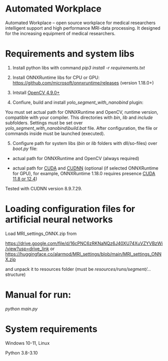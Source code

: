 # Automated Workplace
Automated Workplace – open source workplace for medical researchers intelligent support and high performance MRI-data processing. It designed for the increasing equipment of medical researchers.

# Requirements and system libs
1. Install python libs with command _pip3 install -r requirements.txt_

2. Install ONNXRuntime libs for CPU or GPU: 
https://github.com/microsoft/onnxruntime/releases (version 1.18.0+)

3. Intstall [OpenCV 4.9.0+](https://opencv.org)

4. Confiure, build and install _yolo_segment_with_nanobind_ plugin:

You must set actual path for ONNXRuntime and OpenCV, runtime version, compatible with your compiler. This directories with _bin_, _lib_ and _include_ subfolders. Settings must be set over _yolo_segment_with_nanobind\build.bat_ file. After configuration, the file or commands inside must be launched (executed).

5. Configure path for system libs (_bin_ or _lib_ folders with dll/so-files) over _boot.py_ file:

- actual path for ONNXRuntime and OpenCV (always required)

- actual path for [CUDA](https://developer.nvidia.com/cuda-toolkit) and [CUDNN](https://developer.nvidia.com/cudnn) (optional (if selected ONNXRuntime for GPU), for example, ONNXRuntime 1.18.0 requires presence [CUDA 11.8 or 12.4](https://onnxruntime.ai/docs/execution-providers/CUDA-ExecutionProvider.html))

Tested with CUDNN version 8.9.7.29.

# Loading configuration files for artificial neural networks
Load MRI_settings_ONNX.zip from

https://drive.google.com/file/d/16cPNC6zRKNaNQz6J40XU74XuVZYVBzWi/view?usp=drive_link
or
https://huggingface.co/alarmod/MRI_settings/blob/main/MRI_settings_ONNX.zip

and unpack it to resources folder (must be _resources/runs/segment/..._ structure)

# Manual for run: 
_python main.py_

# System requirements
Windows 10-11, Linux

Python 3.8-3.10
